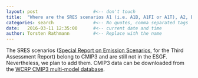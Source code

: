 ```yaml
---
layout: post                     #<-- don't touch
title:  "Where are the SRES scenarios A1 (i.e. A1B, A1FI or A1T), A2, B1, B2?" #<-- keep the quotes " ... "
categories: search               #<-- No quotes, comma separated tags
date:   2016-03-11 12:35:00      #<-- current date and time
author: Torsten Rathmann         #<-- Replace with the name
---
```


The SRES scenarios ([Special Report on Emission Scenarios][SRES], for the Third Assessment Report) belong to CMIP3 and are still not in the ESGF. Nevertheless, we plan to add them. CMIP3 data can be downloaded from the [WCRP CMIP3 multi-model database][CMIP3].

[SRES]: http://sedac.ipcc-data.org/ddc/sres/index.html
[CMIP3]: https://esg.llnl.gov:8443/index.jsp



